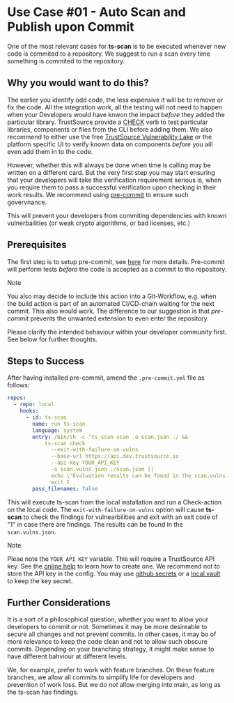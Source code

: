 # Use Case #01 - Auto Scan and Publish upon Commit

One of the most relevant cases for **ts-scan** is to be executed whenever new code is commited to a repository. We suggest to run a scan every time something is commited to the repository. 

## Why you would want to do this?

The earlier you identify odd code, the less expensive it will be to remove or fix the code. All the integration work, all the testing will not need to happen when your Developers would have knwon the impact *before* they added the particular library. TrustSource provide a [CHECK](/ts-scan/index) verb to test particular libraries, components or files from the CLI before adding them. We also recommend to either use the free [TrustSource Vulnerability Lake](https://vl.trustsource.io) or the platform specific UI to verify known data on components *before* you aill even add them in to the code.  

However, whether this will always be done when time is calling may be written on a different card. But the very first step you may start ensuring that your developers will take the verification requirement serious is, when you require them to pass a successful verification upon checking in their work results. We recommend using [pre-commit](https://pre-commit.com) to ensure such govervnance.

This will prevent your developers from commiting dependencies with known vulnerbailities (or weak crypto algorithms, or bad licenses, etc.)

## Prerequisites

The first step is to setup pre-commit, see [here](https://pre-commit.com/#install) for more details. Pre-commit will perform tests *before* the code is accepted as a commit to the repository. 

> [!NOTE]
>
> You also may decide to include this action into a Git-Workflow, e.g. when the build action is part of an automated CI/CD-chain waiting for the next commit. This also would work. The difference to our suggestion is that *pre-commit* prevents the unwanted extension to even enter the repository.  

Please clarify the intended behaviour within your developer community first. See below for further thoughts.

## Steps to Success

After having installed pre-commit, amend the `.pre-commit.yml` file as follows:

```yaml
repos:
  - repo: local
    hooks:
      - id: ts-scan
        name: run ts-scan
        language: system
        entry: /bin/sh -c "ts-scan scan -o scan.json ./ && 
            ts-scan check 
              --exit-with-failure-on-vulns 
              --base-url https://api.dev.trustsource.io 
              --api-key YOUR_API_KEY
              -o scan.vulns.json ./scan.json || 
              echo \"Evaluation results can be found in the scan.vulns.json\" && 
              exit 1
        pass_filenames: false
```

This will execute ts-scan from the local installation and run a Check-action on the local code. The `exit-with-failure-on-vulns` option will cause **ts-scan** to check the findings for vulnearbilities and exit with an exit code of "1" in case there are findings. The results can be found in the `scan.vulns.json`.

> [!NOTE]  
>
> Pleae note the ```YOUR API KEY``` variable. This will require a TrustSource API key. See the [online help](https://support.trustsource.io/hc/en-us/articles/8624792507922-How-to-manage-API-keys) to learn how to create one. We recommend not to store the API key in the config. You may use [github secrets](https://docs.github.com/en/actions/security-for-github-actions/security-guides/using-secrets-in-github-actions) or a [local vault](https://github.com/mylofi/local-vault) to keep the key secret.  



## Further Considerations

It is a sort of a philosophical question, whether you want to allow your developers to commit or not. Sometimes it may be more desireable to secure all changes and not prevent commits. In other cases, it may bo of more relevance to keep the code clean and not to allow such obscure commits. Depending on your branching strategy, it might make sense to have different bahviour at different levels. 

We, for example, prefer to work with feature branches. On these feature branches, we allow all commits to simplify life for  developers and prevention of work loss. But we do *not* allow merging into main, as long as the ts-scan has findings.  

